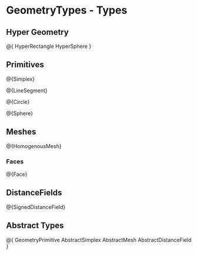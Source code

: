# GeometryTypes - Types

## Hyper Geometry

@{
    HyperRectangle
    HyperSphere
}

## Primitives

@{Simplex}

@{LineSegment}

@{Circle}

@{Sphere}

## Meshes

@{HomogenousMesh}

### Faces

@{Face}

## DistanceFields

@{SignedDistanceField}

## Abstract Types

@{
    GeometryPrimitive
    AbstractSimplex
    AbstractMesh
    AbstractDistanceField
}
